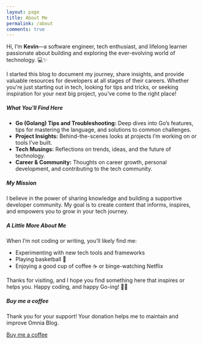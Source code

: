 ```yaml
---
layout: page
title: About Me
permalink: /about
comments: true
---
```


<div class="row justify-content-between">
<div class="col-md-8 pr-5">

<p>Hi, I’m <strong>Kevin</strong>—a software engineer, tech enthusiast, and lifelong learner passionate about building and exploring the ever-evolving world of technology. 💻✨</p>

<p>I started this blog to document my journey, share insights, and provide valuable resources for developers at all stages of their careers. Whether you're just starting out in tech, looking for tips and tricks, or seeking inspiration for your next big project, you’ve come to the right place!</p>


<h5>What You'll Find Here</h5>
<ul>
    <li><strong>Go (Golang) Tips and Troubleshooting:</strong> Deep dives into Go’s features, tips for mastering the language, and solutions to common challenges.</li>
    <li><strong>Project Insights:</strong> Behind-the-scenes looks at projects I’m working on or tools I’ve built.</li>
    <li><strong>Tech Musings:</strong> Reflections on trends, ideas, and the future of technology.</li>
    <li><strong>Career & Community:</strong> Thoughts on career growth, personal development, and contributing to the tech community.</li>
</ul>

<h5>My Mission</h5>
<p>I believe in the power of sharing knowledge and building a supportive developer community. My goal is to create content that informs, inspires, and empowers you to grow in your tech journey.</p>


<h5>A Little More About Me</h5>
<p>When I’m not coding or writing, you’ll likely find me:</p>
<ul>
    <li>Experimenting with new tech tools and frameworks</li>
    <li>Playing basketball 🏀</li>
    <li>Enjoying a good cup of coffee ☕ or binge-watching Netflix</li>
</ul>

<p>Thanks for visiting, and I hope you find something here that inspires or helps you. Happy coding, and happy Go-ing! 🐹✨</p>

</div>

<div class="col-md-4">

<div class="sticky-top sticky-top-80">
<h5>Buy me a coffee</h5>

<p>Thank you for your support! Your donation helps me to maintain and improve Omnia Blog.</p>

<a target="_blank" href="https://ko-fi.com/kevinhwang1227" class="btn btn-danger">Buy me a coffee</a> 

</div>
</div>
</div>
